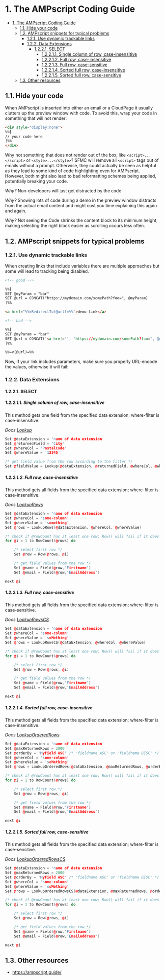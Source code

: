# 1. The AMPscript Coding Guide

- [1. The AMPscript Coding Guide](#1-the-ampscript-coding-guide)
	- [1.1. Hide your code](#11-hide-your-code)
	- [1.2. AMPscript snippets for typical problems](#12-ampscript-snippets-for-typical-problems)
		- [1.2.1. Use dynamic trackable links](#121-use-dynamic-trackable-links)
		- [1.2.2. Data Extensions](#122-data-extensions)
			- [1.2.2.1. SELECT](#1221-select)
				- [1.2.2.1.1. Single column of row, case-insensitive](#12211-single-column-of-row-case-insensitive)
				- [1.2.2.1.2. Full row, case-insensitive](#12212-full-row-case-insensitive)
				- [1.2.2.1.3. Full row, case-sensitive](#12213-full-row-case-sensitive)
				- [1.2.2.1.4. Sorted full row, case-insensitive](#12214-sorted-full-row-case-insensitive)
				- [1.2.2.1.5. Sorted full row, case-sensitive](#12215-sorted-full-row-case-sensitive)
	- [1.3. Other resources](#13-other-resources)

## 1.1. Hide your code

When AMPscript is inserted into either an email or a CloudPage it usually clutters up the preview window with code. To avoid this, wrap your code in something that will not render:

```html
<div style="display:none">
%%[
// your code here
]%%
</div>
```

Why not something that does not render out of the box, like `<script>...</script>` or `<style>...</style>`? SFMC will remove all `<script>` tags out of emails without a prompt. Otherwise, they could actually be seen as helpful as they lead to some kind of code highlighting even for AMPscript. However, both might also lead to bad reformatting schemes being applied, potentially breaking your code.

_Why?_ Non-developers will just get distracted by the code

_Why?_ Showing lots of code during a demo in the preview window distracts from the actual email content and might cost you time explaining this again and again.

_Why?_ Not seeing the Code shrinks the content block to its minimum height, making selecting the right block easier as scrolling occurs less often.

## 1.2. AMPscript snippets for typical problems

### 1.2.1. Use dynamic trackable links

When creating links that include variables there are multiple approaches but some will lead to tracking being disabled.

```html
<!-- good -->

%%[
SET @myParam = "bar"
SET @url = CONCAT("https://mydomain.com/somePath?foo=", @myParam)
]%%

<a href="%%=RedirectTo(@url)=%%">demo link</a>
```

```html
<!-- bad -->

%%[
SET @myParam = "bar"
SET @url = CONCAT('<a href="', "https://mydomain.com/somePath?foo=", @myParam, '">demo link</a>')
]%%

%%=v(@url)=%%
```

Now, if your link includes parameters, make sure you properly URL-encode the values, otherwise it will fail:

### 1.2.2. Data Extensions

#### 1.2.2.1. SELECT

##### 1.2.2.1.1. Single column of row, case-insensitive

This method gets one field from the specified data extension; where-filter is case-insensitive.

_Docs [Lookup](https://developer.salesforce.com/docs/atlas.en-us.noversion.mc-programmatic-content.meta/mc-programmatic-content/lookup.htm)_

```c++
Set @dataExtension = 'name of data extension'
Set @returnedField = 'City'
Set @whereCol = 'PostalCode'
Set @whereValue = '12345'

/* get field value from the row according to the filter */
Set @fieldValue = Lookup(@dataExtension, @returnedField, @whereCol, @whereValue)
```

##### 1.2.2.1.2. Full row, case-insensitive

This method gets all fields from the specified data extension; where-filter is case-insensitive.

_Docs [LookupRows](https://developer.salesforce.com/docs/atlas.en-us.noversion.mc-programmatic-content.meta/mc-programmatic-content/lookuprows.htm)_

```c++
Set @dataExtension = 'name of data extension'
Set @whereCol = 'some-column'
Set @whereValue = 'something'
Set @rows = LookupRows(@dataExtension, @whereCol, @whereValue)

/* check if @rowCount has at least one row; Row() will fail if it does not */
for @i = 1 to RowCount(@rows) do

	/* select first row */
	Set @row = Row(@rows, @i)

	/* get field values from the row */
	Set @name = Field(@row,'Firstname')
	Set @email = Field(@row,'EmailAddress')

next @i
```

##### 1.2.2.1.3. Full row, case-sensitive

This method gets all fields from the specified data extension; where-filter is case-sensitive.

_Docs [LookupRowsCS](https://developer.salesforce.com/docs/atlas.en-us.noversion.mc-programmatic-content.meta/mc-programmatic-content/lookuprowscs.htm)_

```c++
Set @dataExtension = 'name of data extension'
Set @whereCol = 'some-column'
Set @whereValue = 'soMething'
Set @rows = LookupRowsCS(@dataExtension, @whereCol, @whereValue)

/* check if @rowCount has at least one row; Row() will fail if it does not */
for @i = 1 to RowCount(@rows) do

	/* select first row */
	Set @row = Row(@rows, @i)

	/* get field values from the row */
	Set @name = Field(@row,'Firstname')
	Set @email = Field(@row,'EmailAddress')

next @i
```

##### 1.2.2.1.4. Sorted full row, case-insensitive

This method gets all fields from the specified data extension; where-filter is case-insensitive.

_Docs [LookupOrderedRows](https://developer.salesforce.com/docs/atlas.en-us.noversion.mc-programmatic-content.meta/mc-programmatic-content/lookuporderedrows.htm)_

```c++
Set @dataExtension = 'name of data extension'
Set @maxReturnedRows = 2000
Set @orderBy = 'MyField ASC' /* 'fieldname ASC' or 'fieldname DESC' */
Set @whereCol = 'some-column'
Set @whereValue = 'soMething'
Set @rows = LookupOrderedRows(@dataExtension, @maxReturnedRows, @orderBy, @whereCol, @whereValue)

/* check if @rowCount has at least one row; Row() will fail if it does not */
for @i = 1 to RowCount(@rows) do

	/* select first row */
	Set @row = Row(@rows, @i)

	/* get field values from the row */
	Set @name = Field(@row,'Firstname')
	Set @email = Field(@row,'EmailAddress')

next @i
```

##### 1.2.2.1.5. Sorted full row, case-sensitive

This method gets all fields from the specified data extension; where-filter is case-sensitive.

_Docs [LookupOrderedRowsCS](https://developer.salesforce.com/docs/atlas.en-us.noversion.mc-programmatic-content.meta/mc-programmatic-content/lookuporderedrowscs.htm)_

```c++
Set @dataExtension = 'name of data extension'
Set @maxReturnedRows = 2000
Set @orderBy = 'MyField ASC' /* 'fieldname ASC' or 'fieldname DESC' */
Set @whereCol = 'some-column'
Set @whereValue = 'soMething'
Set @rows = LookupOrderedRowsCS(@dataExtension, @maxReturnedRows, @orderBy, @whereCol, @whereValue)

/* check if @rowCount has at least one row; Row() will fail if it does not */
for @i = 1 to RowCount(@rows) do

	/* select first row */
	Set @row = Row(@rows, @i)

	/* get field values from the row */
	Set @name = Field(@row,'Firstname')
	Set @email = Field(@row,'EmailAddress')

next @i
```

## 1.3. Other resources

- https://ampscript.guide/
